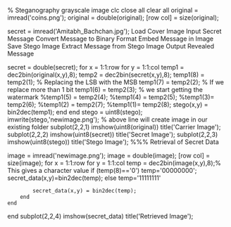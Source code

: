 % Steganography grayscale image 
clc 
close all 
clear all 
original = imread('coins.png'); 
original = double(original); 
[row col] = size(original); 
 
secret = imread('Amitabh_Bachchan.jpg'); 
Load Cover Image 
Input Secret Message 
Convert Message to Binary 
Format 
Embed Message in Image 
Save Stego Image 
Extract Message from Stego 
Image 
Output Revealed Message 
                                                                                                                    
secret = double(secret); 
for x = 1:1:row 
    for y = 1:1:col 
        temp1 = dec2bin(original(x,y),8); 
        temp2 = dec2bin(secret(x,y),8); 
        temp1(8) = temp2(1); % Replacing the LSB with the MSB 
        temp1(7) = temp2(2); % If we replace more than 1 bit 
        temp1(6) = temp2(3); % we start getting the watermark 
        %temp1(5) = temp2(4); 
        %temp1(4) = temp2(5); 
        %temp1(3)= temp2(6); 
        %temp1(2) = temp2(7); 
        %temp1(1)= temp2(8); 
        stego(x,y) = bin2dec(temp1); 
    end 
end 
stego = uint8(stego); 
imwrite(stego,'newimage.png'); 
% above line will create image in our existing folder 
subplot(2,2,1) 
imshow(uint8(original)) 
title('Carrier Image'); 
subplot(2,2,2) 
imshow(uint8(secret)) 
title('Secret Image'); 
subplot(2,2,3) 
imshow(uint8(stego)) 
title('Stego Image'); 
%%% Retrieval of Secret Data 
 
image = imread('newimage.png'); 
image = double(image); 
[row col] = size(image); 
for x = 1:1:row 
    for y = 1:1:col 
        temp = dec2bin(image(x,y),8);% This gives a character value 
        if (temp(8)=='0') 
            temp='00000000'; 
            secret_data(x,y)=bin2dec(temp); 
        else 
            temp='11111111' 
                                                                                                                    
            secret_data(x,y) = bin2dec(temp); 
        end 
    end 
end 
subplot(2,2,4) 
imshow(secret_data) 
title('Retrieved Image');
